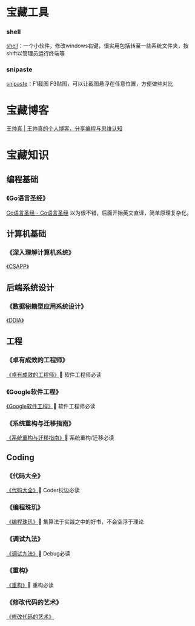 # 宝藏工具
### shell
[shell](https://nilesoft.org/)：一个小软件，修改windows右键，很实用包括转至一些系统文件夹，按shift以管理员运行终端等
### snipaste
[snipaste](https://zh.snipaste.com/)：F1截图 F3贴图，可以让截图悬浮在任意位置，方便做些对比


# 宝藏博客
[王帅真 | 王帅真的个人博客，分享编程与思维认知](https://blog.qizong007.top/)

# 宝藏知识
## 编程基础
### 《Go语言圣经》
[Go语言圣经 - Go语言圣经](https://golang-china.github.io/gopl-zh/) 以为很不错，后面开始英文直译，简单原理复杂化。

## 计算机基础
### 《深入理解计算机系统》
[《CSAPP》](https://hansimov.gitbook.io/csapp)
## 后端系统设计
### 《数据秘籍型应用系统设计》
[《DDIA》](https://github.com/Vonng/ddia)
## 工程
### 《卓有成效的工程师》
[《卓有成效的工程师》](https://book.douban.com/subject/35948443/)🌟 软件工程师必读
###  《Google软件工程》
[《Google软件工程》](https://qiangmzsx.github.io/Software-Engineering-at-Google/#/zh-cn/Foreword)🌟 软件工程师必读
###  《系统重构与迁移指南》
[《系统重构与迁移指南》](https://migration.ink/)🌟 系统重构/迁移必读
## Coding
### 《代码大全》
[《代码大全》](https://book.douban.com/subject/1477390/)🌟 Coder枕边必读
###  《编程珠玑》
[《编程珠玑》](https://book.douban.com/subject/3227098/)🌟 集算法于实践之中的好书，不会空浮于理论
###  《调试九法》
[《调试九法》](https://book.douban.com/subject/5376270/)🌟 Debug必读
 
### 《重构》
[《重构》](https://search.douban.com/book/subject_search?search_text=%E9%87%8D%E6%9E%84&cat=1001)🌟 重构必读
### 《修改代码的艺术》
[《修改代码的艺术》](https://book.douban.com/subject/2248759/)


